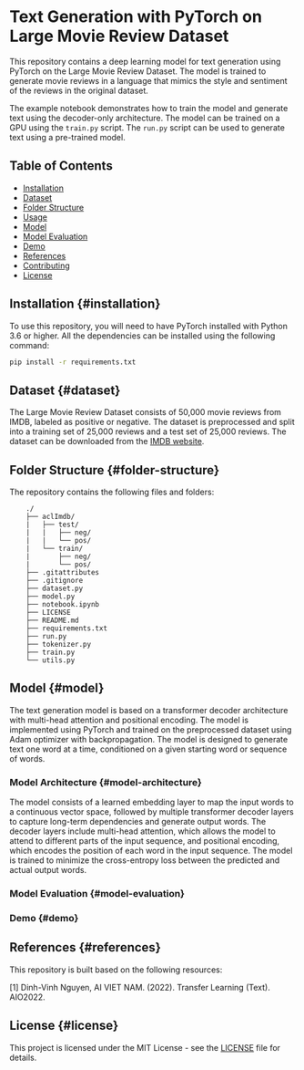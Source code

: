 # Text Generation with PyTorch on Large Movie Review Dataset

This repository contains a deep learning model for text generation using PyTorch on the Large Movie Review Dataset. The model is trained to generate movie reviews in a language that mimics the style and sentiment of the reviews in the original dataset.

The example notebook demonstrates how to train the model and generate text using the decoder-only architecture. The model can be trained on a GPU using the `train.py` script. The `run.py` script can be used to generate text using a pre-trained model.

## Table of Contents

-   [Installation](#installation)
-   [Dataset](#dataset)
-   [Folder Structure](#folder-structure)
-   [Usage](#usage)
-   [Model](#model)
-   [Model Evaluation](#model-evaluation)
-   [Demo](#demo)
-   [References](#references)
-   [Contributing](#contributing)
-   [License](#license)

## Installation {#installation}

To use this repository, you will need to have PyTorch installed
with Python 3.6 or higher. All the dependencies can be installed using the following command:

```bash
pip install -r requirements.txt
```

## Dataset {#dataset}

The Large Movie Review Dataset consists of 50,000 movie reviews from IMDB, labeled as positive or negative. The dataset is preprocessed and split into a training set of 25,000 reviews and a test set of 25,000 reviews. The dataset can be downloaded from the [IMDB website](http://ai.stanford.edu/~amaas/data/sentiment/).

## Folder Structure {#folder-structure}

The repository contains the following files and folders:

```text
    ./
    ├── aclImdb/
    |   ├── test/
    |   |   ├── neg/
    |   |   └── pos/
    |   └── train/
    |       ├── neg/
    |       └── pos/
    ├── .gitattributes
    ├── .gitignore
    ├── dataset.py
    ├── model.py
    ├── notebook.ipynb
    ├── LICENSE
    ├── README.md
    ├── requirements.txt
    ├── run.py
    ├── tokenizer.py
    ├── train.py
    └── utils.py
```

## Model {#model}

The text generation model is based on a transformer decoder architecture with multi-head attention and positional encoding. The model is implemented using PyTorch and trained on the preprocessed dataset using Adam optimizer with backpropagation. The model is designed to generate text one word at a time, conditioned on a given starting word or sequence of words.

### Model Architecture {#model-architecture}

The model consists of a learned embedding layer to map the input words to a continuous vector space, followed by multiple transformer decoder layers to capture long-term dependencies and generate output words. The decoder layers include multi-head attention, which allows the model to attend to different parts of the input sequence, and positional encoding, which encodes the position of each word in the input sequence. The model is trained to minimize the cross-entropy loss between the predicted and actual output words.

### Model Evaluation {#model-evaluation}

### Demo {#demo}

## References {#references}

This repository is built based on the following resources:

[1] Dinh-Vinh Nguyen, AI VIET NAM. (2022). Transfer Learning (Text). AIO2022.

## License {#license}

This project is licensed under the MIT License - see the [LICENSE](LICENSE) file for details.
